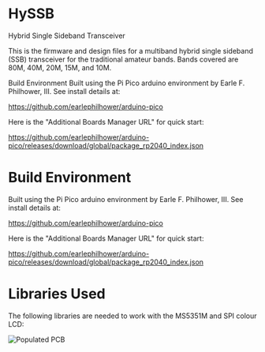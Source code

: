 # HySSB
Hybrid Single Sideband Transceiver

This is the firmware and design files for a multiband hybrid single sideband (SSB) transceiver for the traditional amateur bands. Bands covered are 80M, 40M, 20M, 15M, and 10M.

Build Environment
Built using the Pi Pico arduino environment by Earle F. Philhower, III. See install details at:

https://github.com/earlephilhower/arduino-pico

Here is the "Additional Boards Manager URL" for quick start:

https://github.com/earlephilhower/arduino-pico/releases/download/global/package_rp2040_index.json

# Build Environment

Built using the Pi Pico arduino environment by Earle F. Philhower, III. See install details at:

https://github.com/earlephilhower/arduino-pico


Here is the "Additional Boards Manager URL" for quick start:

https://github.com/earlephilhower/arduino-pico/releases/download/global/package_rp2040_index.json

# Libraries Used
The following libraries are needed to work with the MS5351M and SPI colour LCD:


![Populated PCB](/ianm8/HySSB/blob/main/HySSB_Populated_PCB.jpg?raw=true "PCB")
